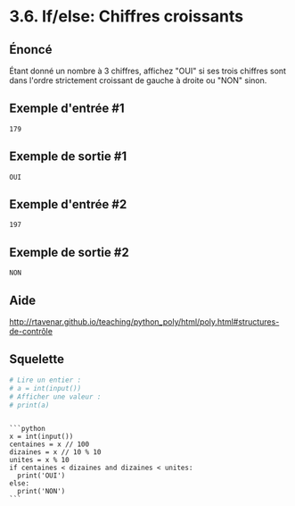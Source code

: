 # 3.6. If/else: Chiffres croissants

## **Énoncé**

Étant donné un nombre à 3 chiffres, affichez "OUI" si ses trois chiffres sont dans l'ordre strictement croissant de gauche à droite ou "NON" sinon.

## Exemple d'entrée #1

```
179
```

## Exemple de sortie #1

```
OUI
```

## Exemple d'entrée #2

```
197
```

## Exemple de sortie #2

```
NON
```

## Aide

http://rtavenar.github.io/teaching/python_poly/html/poly.html#structures-de-contrôle

## Squelette

```python
# Lire un entier :
# a = int(input())
# Afficher une valeur :
# print(a)
```

````{dropdown} Proposition de solution

```python
x = int(input())
centaines = x // 100
dizaines = x // 10 % 10
unites = x % 10
if centaines < dizaines and dizaines < unites:
  print('OUI')
else:
  print('NON')
```
````
